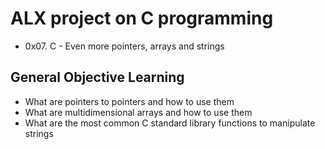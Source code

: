 # ALX project on C programming
* 0x07. C - Even more pointers, arrays and strings

## General Objective Learning
* What are pointers to pointers and how to use them
* What are multidimensional arrays and how to use them
* What are the most common C standard library functions to manipulate strings
